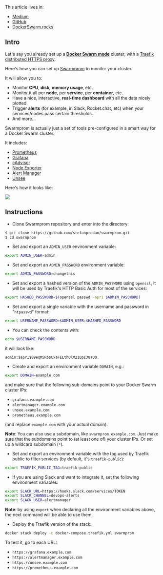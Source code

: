 This article lives in:

* <a href="https://medium.com/@tiangolo/docker-swarm-with-swarmprom-for-real-time-monitoring-and-alerts-282da7890698" target="_blank">Medium</a>
* <a href="https://github.com/tiangolo/medium-posts/tree/master/docker-swarm-with-swarmprom-for-real-time-monitoring-and-alerts" target="_blank">GitHub</a>
* <a href="https://dockerswarm.rocks/swarmprom/" target="_blank">DockerSwarm.rocks</a>

## Intro

Let's say you already set up a **<a href="https://dockerswarm.rocks" target="_blank">Docker Swarm mode</a>** cluster, with a <a href="https://dockerswarm.rocks/traefik/" target="_blank">Traefik distributed HTTPS proxy</a>.

Here's how you can set up <a href="https://github.com/stefanprodan/swarmprom" target="_blank">Swarmprom</a> to monitor your cluster.

It will allow you to:

* Monitor **CPU**, **disk**, **memory usage**, etc.
* Monitor it all per **node**, per **service**, per **container**, etc.
* Have a nice, interactive, **real-time dashboard** with all the data nicely plotted.
* Trigger **alerts** (for example, in Slack, Rocket.chat, etc) when your services/nodes pass certain thresholds.
* And more...

Swarmprom is actually just a set of tools pre-configured in a smart way for a Docker Swarm cluster.

It includes:

* <a href="https://prometheus.io/" target="_blank">Prometheus</a>
* <a href="https://grafana.com/" target="_blank">Grafana</a>
* <a href="https://github.com/google/cadvisor" target="_blank">cAdvisor</a>
* <a href="https://github.com/prometheus/node_exporter" target="_blank">Node Exporter</a>
* <a href="https://github.com/prometheus/alertmanager" target="_blank">Alert Manager</a>
* <a href="https://github.com/cloudflare/unsee" target="_blank">Unsee</a>

Here's how it looks like:

<img src="https://dockerswarm.rocks/img/swarmprom.png">


## Instructions

* Clone Swarmprom repository and enter into the directory:

```bash
$ git clone https://github.com/stefanprodan/swarmprom.git
$ cd swarmprom
```

* Set and export an `ADMIN_USER` environment variable:

```bash
export ADMIN_USER=admin
```

* Set and export an `ADMIN_PASSWORD` environment variable:


```bash
export ADMIN_PASSWORD=changethis
```

* Set and export a hashed version of the `ADMIN_PASSWORD` using `openssl`, it will be used by Traefik's HTTP Basic Auth for most of the services:

```bash
export HASHED_PASSWORD=$(openssl passwd -apr1 $ADMIN_PASSWORD)
```

* Set and export a single variable with the username and password in "`htpasswd`" format:

```bash
export USERNAME_PASSWORD=$ADMIN_USER:$HASHED_PASSWORD
```

* You can check the contents with:

```bash
echo $USERNAME_PASSWORD
```

it will look like:

```
admin:$apr1$89eqM5Ro$CxaFELthUKV21DpI3UTQO.
```

* Create and export an environment variable `DOMAIN`, e.g.:

```bash
export DOMAIN=example.com
```

and make sure that the following sub-domains point to your Docker Swarm cluster IPs:

* `grafana.example.com`
* `alertmanager.example.com`
* `unsee.example.com`
* `prometheus.example.com`

(and replace `example.com` with your actual domain).

**Note**: You can also use a subdomain, like `swarmprom.example.com`. Just make sure that the subdomains point to (at least one of) your cluster IPs. Or set up a wildcard subdomain (`*`).

* Set and export an environment variable with the tag used by Traefik public to filter services (by default, it's `traefik-public`):

```bash
export TRAEFIK_PUBLIC_TAG=traefik-public
```

* If you are using Slack and want to integrate it, set the following environment variables:

```bash
export SLACK_URL=https://hooks.slack.com/services/TOKEN
export SLACK_CHANNEL=devops-alerts
export SLACK_USER=alertmanager
```

**Note**: by using `export` when declaring all the environment variables above, the next command will be able to use them.

* Deploy the Traefik version of the stack:


```bash
docker stack deploy -c docker-compose.traefik.yml swarmprom
```

To test it, go to each URL:

* `https://grafana.example.com`
* `https://alertmanager.example.com`
* `https://unsee.example.com`
* `https://prometheus.example.com`
